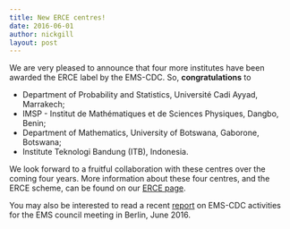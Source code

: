 ```yaml
---
title: New ERCE centres!
date: 2016-06-01
author: nickgill
layout: post
---
```



We are very pleased to announce that four more institutes have been awarded the ERCE label by the EMS-CDC. So, **congratulations** to 
 * Department of Probability and Statistics, Université Cadi Ayyad, Marrakech;
 * IMSP - Institut de Mathématiques et de Sciences Physiques, Dangbo, Benin;
 * Department of Mathematics, University of Botswana, Gaborone, Botswana;
 * Institute Teknologi Bandung (ITB), Indonesia.

We look forward to a fruitful collaboration with these centres over the coming four years. More information about these four centres, and the ERCE scheme, can be found on our <a href = "/emscdc/erce">ERCE page</a>.

You may also be interested to read a recent <a href = "/emscdc/ReportBerlin2016.pdf">report</a> on EMS-CDC activities for the EMS council meeting in Berlin, June 2016.


